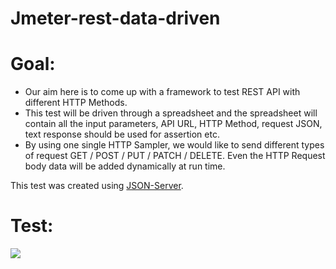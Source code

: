 # Jmeter-rest-data-driven

# Goal:

* Our aim here is to come up with a framework to test REST API with different HTTP Methods. 
* This test will be driven through a spreadsheet and the spreadsheet will contain all the input parameters, API URL, 
HTTP Method, request JSON, text response should be used for assertion etc.
* By using one single HTTP Sampler, we would like to send different types of request GET / POST / PUT / PATCH / DELETE. 
Even the HTTP Request body data will be added dynamically at run time.


This test was created using [JSON-Server](https://github.com/typicode/json-server).


# Test:

![](http://i0.wp.com/www.testautomationguru.com/wp-content/uploads/2017/03/dd-rest011.png?resize=767%2C423)
